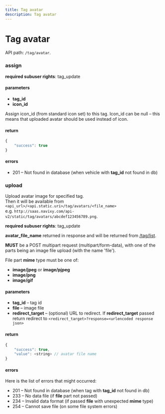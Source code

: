 ```yaml
---
title: Tag avatar
description: Tag avatar
---
```


# Tag avatar

API path: `/tag/avatar`.


### assign

**required subuser rights**: tag_update

#### parameters

* **tag_id**
* **icon_id**

Assign icon_id (from standard icon set) to this tag. Icon_id can be null – this means that uploaded avatar should be used instead of icon.

#### return

```js
{
    "success": true
}
```

#### errors

* 201 – Not found in database (when vehicle with **tag_id** not found in db)



### upload

Upload avatar image for specified tag.<br>
Then it will be available from `<api_url>/<api.static.uri>/tag/avatars/<file_name>`<br>
e.g. `http://saas.navixy.com/api-v2/static/tag/avatars/abcdef123456789.png`.

**required subuser rights**: tag_update

**avatar_file_name** returned in response and will be returned from [/tag/list](./tag.md#list).

**MUST** be a POST multipart request (multipart/form-data), with one of the parts being an image file upload (with the name 'file').

File part **mime** type must be one of:

*   **image/jpeg** or **image/pjpeg**
*   **image/png**
*   **image/gif**

#### parameters

*   **tag_id** – tag id
*   **file** – image file
*   **redirect_target** – (optional) URL to redirect. If **redirect_target** passed return redirect to `<redirect_target>?response=<urlencoded response json>`

#### return

```js
{
    "success": true,
    "value": <string> // avatar file name
}
```

#### errors

Here is the list of errors that might occurred:

*   201 – Not found in database (when tag with **tag_id** not found in db)
*   233 – No data file (if **file** part not passed)
*   234 – Invalid data format (if passed **file** with unexpected **mime** type)
*   254 – Cannot save file (on some file system errors)
